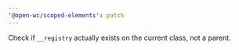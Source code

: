 ```yaml
---
'@open-wc/scoped-elements': patch
---
```


Check if `__registry` actually exists on the current class, not a parent.
